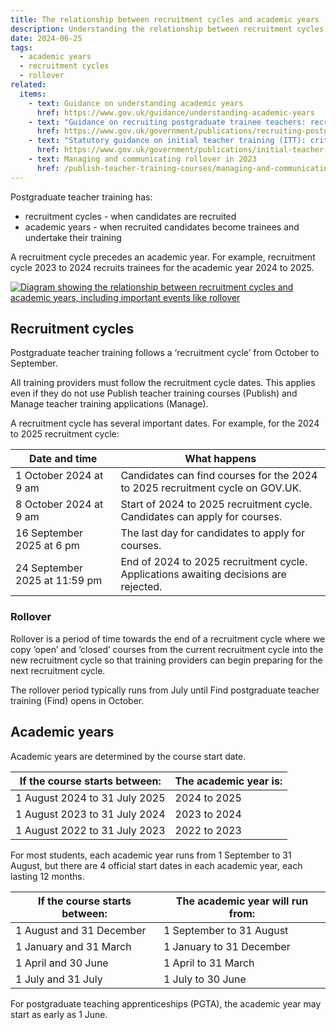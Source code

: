 ```yaml
---
title: The relationship between recruitment cycles and academic years
description: Understanding the relationship between recruitment cycles and academic years in postgraduate teacher training
date: 2024-06-25
tags:
  - academic years
  - recruitment cycles
  - rollover
related:
  items:
    - text: Guidance on understanding academic years
      href: https://www.gov.uk/guidance/understanding-academic-years
    - text: "Guidance on recruiting postgraduate trainee teachers: recruitment cycle dates"
      href: https://www.gov.uk/government/publications/recruiting-postgraduate-trainee-teachers-recruitment-cycle-dates
    - text: "Statutory guidance on initial teacher training (ITT): criteria and supporting advice"
      href: https://www.gov.uk/government/publications/initial-teacher-training-criteria
    - text: Managing and communicating rollover in 2023
      href: /publish-teacher-training-courses/managing-and-communicating-rollover-2023/
---
```


Postgraduate teacher training has:

- recruitment cycles - when candidates are recruited
- academic years - when recruited candidates become trainees and undertake their training

A recruitment cycle precedes an academic year. For example, recruitment cycle 2023 to 2024 recruits trainees for the academic year 2024 to 2025.

[![Diagram showing the relationship between recruitment cycles and academic years, including important events like rollover](recruitment-cycles-and-academic-years.png "Diagram showing the relationship between recruitment cycles and academic years (select image to view larger version)")](recruitment-cycles-and-academic-years.png)

## Recruitment cycles

Postgraduate teacher training follows a ‘recruitment cycle’ from October to September.

All training providers must follow the recruitment cycle dates. This applies even if they do not use Publish teacher training courses (Publish) and Manage teacher training applications (Manage).

A recruitment cycle has several important dates. For example, for the 2024 to 2025 recruitment cycle:

|Date and time|What happens|
| --- | --- |
|1 October 2024 at 9&nbsp;am |Candidates can find courses for the 2024 to 2025 recruitment cycle on GOV.UK.|
|8 October 2024 at 9&nbsp;am |Start of 2024 to 2025 recruitment cycle. Candidates can apply for courses.|
|16 September 2025 at 6&nbsp;pm |The last day for candidates to apply for courses.|
|24 September 2025 at 11:59&nbsp;pm |End of 2024 to 2025 recruitment cycle. Applications awaiting decisions are rejected.|

### Rollover

Rollover is a period of time towards the end of a recruitment cycle where we copy ‘open’ and ‘closed’ courses from the current recruitment cycle into the new recruitment cycle so that training providers can begin preparing for the next recruitment cycle.

The rollover period typically runs from July until Find postgraduate teacher training (Find) opens in October.

## Academic years

Academic years are determined by the course start date.

|If the course starts between:|The academic year is:|
| --- | --- |
|1 August 2024 to 31 July 2025|2024 to 2025|
|1 August 2023 to 31 July 2024|2023 to 2024|
|1 August 2022 to 31 July 2023|2022 to 2023|

For most students, each academic year runs from 1 September to 31 August, but there are 4 official start dates in each academic year, each lasting 12 months.

|If the course starts between:|The academic year will run from:|
| --- | --- |
|1 August and 31 December|1 September to 31 August|
|1 January and 31 March|1 January to 31 December|
|1 April and 30 June|1 April to 31 March|
|1 July and 31 July|1 July to 30 June|

For postgraduate teaching apprenticeships (PGTA), the academic year may start as early as 1 June.

